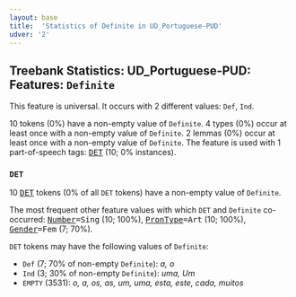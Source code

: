 ```yaml
---
layout: base
title:  'Statistics of Definite in UD_Portuguese-PUD'
udver: '2'
---
```


## Treebank Statistics: UD_Portuguese-PUD: Features: `Definite`

This feature is universal.
It occurs with 2 different values: `Def`, `Ind`.

10 tokens (0%) have a non-empty value of `Definite`.
4 types (0%) occur at least once with a non-empty value of `Definite`.
2 lemmas (0%) occur at least once with a non-empty value of `Definite`.
The feature is used with 1 part-of-speech tags: <tt><a href="pt_pud-pos-DET.html">DET</a></tt> (10; 0% instances).

### `DET`

10 <tt><a href="pt_pud-pos-DET.html">DET</a></tt> tokens (0% of all `DET` tokens) have a non-empty value of `Definite`.

The most frequent other feature values with which `DET` and `Definite` co-occurred: <tt><a href="pt_pud-feat-Number.html">Number</a></tt><tt>=Sing</tt> (10; 100%), <tt><a href="pt_pud-feat-PronType.html">PronType</a></tt><tt>=Art</tt> (10; 100%), <tt><a href="pt_pud-feat-Gender.html">Gender</a></tt><tt>=Fem</tt> (7; 70%).

`DET` tokens may have the following values of `Definite`:

* `Def` (7; 70% of non-empty `Definite`): <em>a, o</em>
* `Ind` (3; 30% of non-empty `Definite`): <em>uma, Um</em>
* `EMPTY` (3531): <em>o, a, os, as, um, uma, esta, este, cada, muitos</em>

